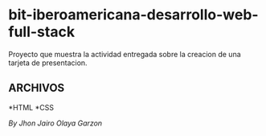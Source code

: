 # bit-iberoamericana-desarrollo-web-full-stack

Proyecto que muestra la actividad entregada sobre la creacion de una tarjeta de presentacion.

## ARCHIVOS 

*HTML
*CSS

_By Jhon Jairo Olaya Garzon_
